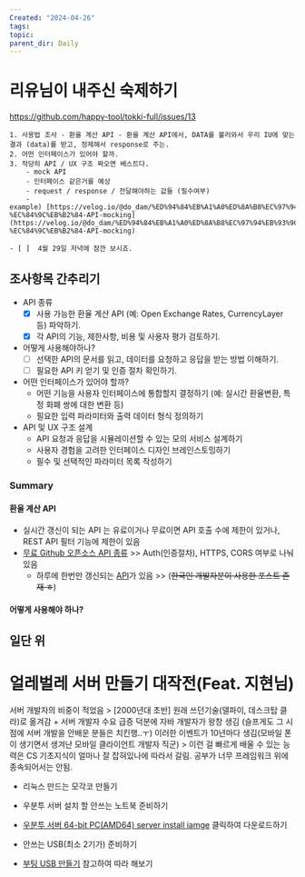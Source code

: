 ```yaml
---
Created: "2024-04-26"
tags: 
topic: 
parent_dir: Daily
---
```

# 리유님이 내주신 숙제하기
https://github.com/happy-tool/tokki-full/issues/13
```
1. 사용법 조사 - 환율 계산 API - 환율 계산 API에서, DATA를 불러와서 우리 IU에 맞는 결과 (data)를 받고, 정제해서 response로 주는.
2. 어떤 인터페이스가 있어야 할까.
3. 적당히 API / UX 구조 짜오면 베스트다.
    - mock API
    - 인터페이스 같은거를 예상
    - request / response / 전달해야하는 값들 (필수여부)
    - example) [https://velog.io/@do_dam/%ED%94%84%EB%A1%A0%ED%8A%B8%EC%97%94%EB%93%9C%EC%97%90%EC%84%9C-%EC%84%9C%EB%B2%84-API-mocking](https://velog.io/@do_dam/%ED%94%84%EB%A1%A0%ED%8A%B8%EC%97%94%EB%93%9C%EC%97%90%EC%84%9C-%EC%84%9C%EB%B2%84-API-mocking)

- [ ]  4월 29일 저녁에 잠깐 보시죠.
```
## 조사항목 간추리기
- API 종류
	- [x] 사용 가능한 환율 계산 API (예: Open Exchange Rates, CurrencyLayer 등) 파악하기.
	- [x] 각 API의 기능, 제한사항, 비용 및 사용자 평가 검토하기.
- 어떻게 사용해야하나? 
	- [ ] 선택한 API의 문서를 읽고, 데이터를 요청하고 응답을 받는 방법 이해하기.
	- [ ] 필요한 API 키 얻기 및 인증 절차 확인하기.
- 어떤 인터페이스가 있어야 할까?
	- 어떤 기능을 사용자 인터페이스에 통합할지 결정하기 (예: 실시간 환율변환, 특정 화폐 쌍에 대한 변환 등)
	- 필요한 입력 파라미터와 출력 데이터 형식 정의하기
- API 및 UX 구조 설계
	- API 요청과 응답을 시뮬레이션할 수 있는 모의 서비스 설계하기
	- 사용자 경험을 고려한 인터페이스 디자인 브레인스토밍하기
	- 필수 및 선택적인 파라미터 목록 작성하기
### Summary
#### 환율 계산 API
- 실시간 갱신이 되는 API 는 유료이거나 무료이면 API 호출 수에 제한이 있거나, REST API 필터 기능에 제한이 있음
- [무료 Github 오픈소스 API 종류](https://github.com/public-apis/public-apis?tab=readme-ov-file#currency-exchange) >> Auth(인증절차), HTTPS, CORS 여부로 나눠있음
	- 하루에 한번만 갱신되는 [API](https://github.com/fawazahmed0/currency-api)가 있음 >> (~~한국인 개발자분이 사용한 포스트 존재 ㅎ~~)

#### 어떻게 사용해야 하나? 
일단 위 
- 

# 얼레벌레 서버 만들기 대작전(Feat. 지현님)
서버 개발자의 비중이 적었음 > [2000년대 초반] 원래 쓰던기술(델파이, 데스크탑 클라)로 옮겨감 + 서버 개발자 수요 급증 덕분에 자바 개발자가 왕창 생김 (슬프게도 그 시점에 서버 개발을 안배운 분들은 치킨행..ㅜ) 
이러한 이벤트가 10년마다 생김(모바일 폰이 생기면서 생겨난 모바일 클라이언트 개발자 직군) > 이런 걸 빠르게 배울 수 있는 능력은 CS 기초지식이 얼마나 잘 잡혀있나에 따라서 갈림. 공부가 너무 프레임워크 위에 종속되어서는 안됨. 


- 리눅스 만드는 모각코 만들기
- 우분투 서버 설치 할 안쓰는 노트북 준비하기
- [우분투 서버 64-bit PC(AMD64) server install iamge](https://releases.ubuntu.com/noble/ubuntu-24.04-live-server-amd64.iso "https://releases.ubuntu.com/noble/ubuntu-24.04-live-server-amd64.iso") 클릭하여 다운로드하기

- 안쓰는 USB(최소 2기가) 준비하기
- [부팅 USB 만들기](https://rufus.ie/en/) 참고하여 따라 해보기

